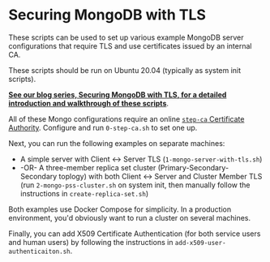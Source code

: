 # Securing MongoDB with TLS

These scripts can be used to set up various example MongoDB server configurations that require TLS and use certificates issued by an internal CA.

These scripts should be run on Ubuntu 20.04 (typically as system init scripts).

**[See our blog series, Securing MongoDB with TLS, for a detailed introduction and walkthrough of these scripts](https://www.mongodb.com/developer/article/securing-mongodb-with-tls/)**.

All of these Mongo configurations require an online [`step-ca` Certificate Authority](https://github.com/smallstep/certificates/).
Configure and run `0-step-ca.sh` to set one up.

Next, you can run the following examples on separate machines:

* A simple server with Client <-> Server TLS (`1-mongo-server-with-tls.sh`)
* -OR- A three-member replica set cluster (Primary-Secondary-Secondary toplogy) with both Client <-> Server and Cluster Member TLS (run `2-mongo-pss-cluster.sh` on system init, then manually follow the instructions in `create-replica-set.sh`)

Both examples use Docker Compose for simplicity.
In a production environment, you'd obviously want to run a cluster on several machines.

Finally, you can add X509 Certificate Authentication (for both service users and human users) by following the instructions in `add-x509-user-authenticaiton.sh`.
